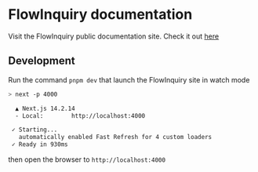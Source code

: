 # FlowInquiry documentation

Visit the FlowInquiry public documentation site. Check it out [here](https://docs.flowinquiry.io)

## Development

Run the command `pnpm dev` that launch the FlowInquiry site in watch mode

```bash
> next -p 4000

  ▲ Next.js 14.2.14
  - Local:        http://localhost:4000

 ✓ Starting...
   automatically enabled Fast Refresh for 4 custom loaders
 ✓ Ready in 930ms
```
 then open the browser to `http://localhost:4000`

